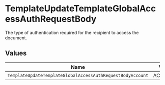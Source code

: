 # TemplateUpdateTemplateGlobalAccessAuthRequestBody

The type of authentication required for the recipient to access the document.


## Values

| Name                                                       | Value                                                      |
| ---------------------------------------------------------- | ---------------------------------------------------------- |
| `TemplateUpdateTemplateGlobalAccessAuthRequestBodyAccount` | ACCOUNT                                                    |